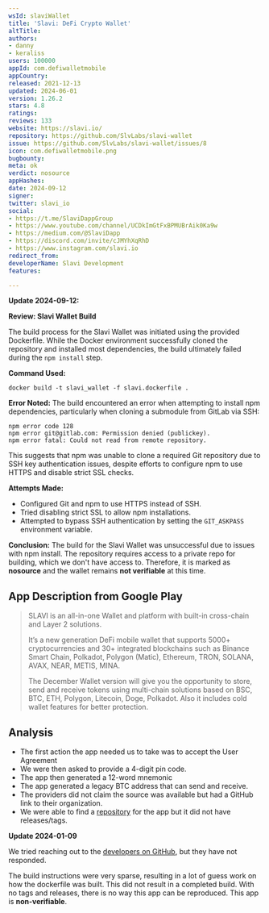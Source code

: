 ```yaml
---
wsId: slaviWallet
title: 'Slavi: DeFi Crypto Wallet'
altTitle: 
authors:
- danny
- keraliss
users: 100000
appId: com.defiwalletmobile
appCountry: 
released: 2021-12-13
updated: 2024-06-01
version: 1.26.2
stars: 4.8
ratings: 
reviews: 133
website: https://slavi.io/
repository: https://github.com/SlvLabs/slavi-wallet
issue: https://github.com/SlvLabs/slavi-wallet/issues/8
icon: com.defiwalletmobile.png
bugbounty: 
meta: ok
verdict: nosource
appHashes: 
date: 2024-09-12
signer: 
twitter: slavi_io
social:
- https://t.me/SlaviDappGroup
- https://www.youtube.com/channel/UCDkImGtFxBPMUBrAik0Ka9w
- https://medium.com/@SlaviDapp
- https://discord.com/invite/cJMYhXqRhD
- https://www.instagram.com/slavi.io
redirect_from: 
developerName: Slavi Development
features: 

---
```


**Update 2024-09-12:**

**Review: Slavi Wallet Build**

The build process for the Slavi Wallet was initiated using the provided Dockerfile. While the Docker environment successfully cloned the repository and installed most dependencies, the build ultimately failed during the `npm install` step.

**Command Used:**
```
docker build -t slavi_wallet -f slavi.dockerfile .
```

**Error Noted:**
The build encountered an error when attempting to install npm dependencies, particularly when cloning a submodule from GitLab via SSH:
```
npm error code 128
npm error git@gitlab.com: Permission denied (publickey).
npm error fatal: Could not read from remote repository.
```
This suggests that npm was unable to clone a required Git repository due to SSH key authentication issues, despite efforts to configure npm to use HTTPS and disable strict SSL checks.

**Attempts Made:**
- Configured Git and npm to use HTTPS instead of SSH.
- Tried disabling strict SSL to allow npm installations.
- Attempted to bypass SSH authentication by setting the `GIT_ASKPASS` environment variable.

**Conclusion:**
The build for the Slavi Wallet was unsuccessful due to issues with npm install. The repository requires access to a private repo for building, which we don't have access to. Therefore, it is marked as **nosource** and the wallet remains **not verifiable** at this time.

## App Description from Google Play

> SLAVI is an all-in-one Wallet and platform with built-in cross-chain and Layer 2 solutions.
>
> It’s a new generation DeFi mobile wallet that supports 5000+ cryptocurrencies and 30+ integrated blockchains such as Binance Smart Chain, Polkadot, Polygon (Matic), Ethereum, TRON, SOLANA, AVAX, NEAR, METIS, MINA.
>
> The December Wallet version will give you the opportunity to store, send and receive tokens using multi-chain solutions based on BSC, BTC, ETH, Polygon, Litecoin, Doge, Polkadot. Also it includes cold wallet features for better protection.

## Analysis

- The first action the app needed us to take was to accept the User Agreement
- We were then asked to provide a 4-digit pin code.
- The app then generated a 12-word mnemonic
- The app generated a legacy BTC address that can send and receive.
- The providers did not claim the source was available but had a GitHub link to their organization.
- We were able to find a [repository](https://github.com/SlvLabs/slavi-wallet) for the app but it did not have releases/tags.

**Update 2024-01-09**

We tried reaching out to the [developers on GitHub](https://github.com/SlvLabs/slavi-wallet/issues/6), but they have not responded. 

The build instructions were very sparse, resulting in a lot of guess work on how the dockerfile was built. This did not result in a completed build. With no tags and releases, there is no way this app can be reproduced. This app is **non-verifiable**.
